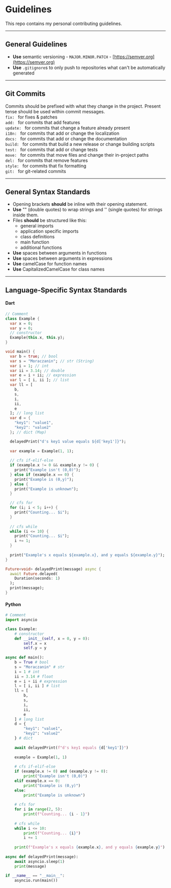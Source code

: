 # Guidelines

This repo contains my personal contributing guidelines.

---

## General Guidelines

* **Use** semantic versioning - `MAJOR.MINOR.PATCH` - [https://semver.org](https://semver.org)
* **Use** `.gitignore`s to only push to repositories what can't be automatically generated

---

## Git Commits

Commits should be prefixed with what they change in the project. Present tense should be used within commit messages. 
</br>
`fix: ` for fixes & patches
</br>
`add: ` for commits that add features
</br>
`update: ` for commits that change a feature already present
</br>
`i18n: ` for commits that add or change the localization
</br>
`docs: ` for commits that add or change the documentation
</br>
`build: ` for commits that build a new release or change building scripts
</br>
`test: ` for commits that add or change tests
</br>
`move: ` for commits that move files and change their in-project paths
</br>
`del: ` for commits that remove features
</br>
`style: ` for commits that fix formatting
</br>
`git: ` for git-related commits

---

## General Syntax Standards

* Opening brackets **should** be inline with their opening statement.
* **Use** "" (double quotes) to wrap strings and '' (single quotes) for strings inside them.
* Files **should** be structured like this:
  - general imports
  - application specific imports
  - class definitions
  - main function
  - additional functions
* **Use** spaces between arguments in functions
* **Use** spaces between arguments in expressions
* **Use** camelCase for function names
* **Use** CapitalizedCamelCase for class names

---

## Language-Specific Syntax Standards

#### Dart
```dart
// Comment
class Example {
  var x = 0;
  var y = 0;
  // constructor
  Example(this.x, this.y);
}

void main() {
  var b = true; // bool
  var s = "Moraczanin"; // str (String)
  var i = 1; // int
  var ii = 3.14; // double
  var e = i + ii; // expression
  var l = [ i, ii ]; // list
  var ll = [
    b,
    s,
    i,
    ii,
    e
  ]; // long list
  var d = {
    "key1": "value1",
    "key2": "value2"
  }; // dict (Map)

  delayedPrint("d's key1 value equals ${d['key1']}");
  
  var example = Example(1, 1);
  
  // cfs if-elif-else
  if (example.x != 0 && example.y != 0) {
    print("Example isn't (0,0)");
  } else if (example.x == 0) {
    print("Example is (0,y)");
  } else {
    print("Example is unknown");
  }

  // cfs for
  for (i; i < 5; i++) {
    print("Counting... $i");
  }
  
  // cfs while
  while (i <= 10) {
    print("Counting... $i");
    i += 1;
  }
  
  print("Example's x equals ${example.x}, and y equals ${example.y}");
}

Future<void> delayedPrint(message) async {
  await Future.delayed(
    Duration(seconds: 1)
  );
  print(message);
}
```

#### Python
```python
# Comment
import asyncio

class Example:
    # constructor
    def __init__(self, x = 0, y = 0):
        self.x = x
        self.y = y
        
async def main():
    b = True # bool
    s = "Moraczanin" # str
    i = 1 # int
    ii = 3.14 # float
    e = i + ii # expression
    l = [ i, ii ] # list
    ll = [
        b,
        s,
        i,
        ii,
        e
    ] # long list
    d = {
        "key1": "value1",
        "key2": "value2"
    } # dict
    
    await delayedPrint(f"d's key1 equals {d['key1']}")
    
    example = Example(1, 1)
    
    # cfs if-elif-else
    if (example.x != 0) and (example.y != 0):
        print("Example isn't (0,0)")
    elif example.x == 0:
        print("Example is (0,y)")
    else:
        print("Example is unknown")
        
    # cfs for
    for i in range(2, 5):
        print(f"Counting... {i - 1}")
        
    # cfs while
    while i <= 10:
        print(f"Counting... {i}")
        i += 1
        
    print(f"Example's x equals {example.x}, and y equals {example.y}")
    
async def delayedPrint(message):
    await asyncio.sleep(1)
    print(message)
    
if __name__ == "__main__":
    asyncio.run(main())
```
